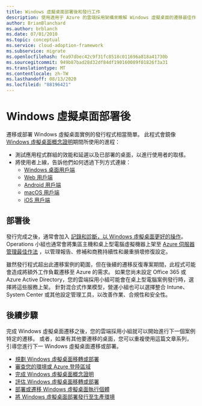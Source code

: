 ```yaml
---
title: Windows 虛擬桌面部署後和發行工作
description: 使用適用于 Azure 的雲端採用架構來瞭解 Windows 虛擬桌面的遷移最佳作法，以降低複雜度並將遷移程式標準化。
author: BrianBlanchard
ms.author: brblanch
ms.date: 07/01/2010
ms.topic: conceptual
ms.service: cloud-adoption-framework
ms.subservice: migrate
ms.openlocfilehash: fea97dbec42c9f31fc8518c011696a818a41730b
ms.sourcegitcommit: 949b87bad28d32df84df190160089f01826f3a31
ms.translationtype: MT
ms.contentlocale: zh-TW
ms.lasthandoff: 08/13/2020
ms.locfileid: "88196421"
---
```

# <a name="windows-virtual-desktop-post-deployment"></a>Windows 虛擬桌面部署後

遷移或部署 Windows 虛擬桌面實例的發行程式相當簡單。 此程式會鏡像 [Windows 虛擬桌面概念證明](./proof-of-concept.md)期間所使用的進程：

- 測試應用程式群組的效能和延遲以及已部署的桌面，以進行使用者的取樣。
- 將使用者上線，告訴他們如何透過下列方式連線：
  - [Windows 桌面用戶端](https://docs.microsoft.com/azure/virtual-desktop/connect-windows-7-and-10)
  - [Web 用戶端](https://docs.microsoft.com/azure/virtual-desktop/connect-web)
  - [Android 用戶端](https://docs.microsoft.com/azure/virtual-desktop/connect-android)
  - [macOS 用戶端](https://docs.microsoft.com/azure/virtual-desktop/connect-macos)
  - [iOS 用戶端](https://docs.microsoft.com/azure/virtual-desktop/connect-ios)

## <a name="post-deployment"></a>部署後

發行完成之後，通常會加入 [記錄和診斷，以 Windows 虛擬桌面更好的操作](https://docs.microsoft.com/azure/virtual-desktop/diagnostics-log-analytics#push-diagnostics-data-to-your-workspace)。 Operations 小組也通常會將集區主機和桌上型電腦虛擬機器上架至 [Azure 伺服器管理最佳作法](../../manage/azure-server-management/index.md) ，以管理報告、修補和商務持續性和嚴重損壞修復設定。

雖然發行程式超出此遷移案例的範圍，但在後續的遷移反復專案期間，此程式可能會造成將額外工作負載遷移至 Azure 的需求。 如果您尚未設定 Office 365 或 Azure Active Directory，您的雲端採用小組可能會在桌上型電腦案例發行時，選擇將這些服務上架。 針對混合式作業模型，營運小組也可以選擇整合 Intune、System Center 或其他設定管理工具，以改善作業、合規性和安全性。

## <a name="next-steps"></a>後續步驟

完成 Windows 虛擬桌面遷移之後，您的雲端採用小組就可以開始進行下一個案例特定的遷移。 或者，如果有其他要遷移的桌面，您可以重複使用這篇文章系列，引導您進行下一 Windows 虛擬桌面遷移或部署。

- [規劃 Windows 虛擬桌面移轉或部署](./plan.md)
- [審查您的環境或 Azure 登陸區域](./ready.md)
- [完成 Windows 虛擬桌面概念證明](./proof-of-concept.md)
- [評估 Windows 虛擬桌面移轉或部署](./migrate-assess.md)
- [部署或遷移 Windows 虛擬桌面執行個體](./migrate-deploy.md)
- [將 Windows 虛擬桌面部署發行至生產環境](./migrate-release.md)
